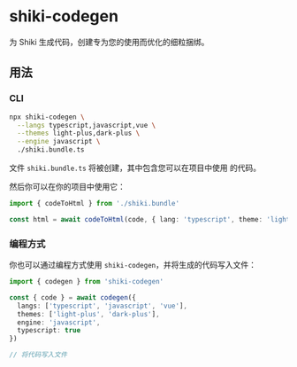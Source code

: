 # shiki-codegen

<Badges name="shiki-codegen" />

为 Shiki 生成代码，创建专为您的使用而优化的细粒捆绑。

## 用法

### CLI

```bash
npx shiki-codegen \
  --langs typescript,javascript,vue \
  --themes light-plus,dark-plus \
  --engine javascript \
  ./shiki.bundle.ts
```

文件 `shiki.bundle.ts` 将被创建，其中包含您可以在项目中使用 的代码。

然后你可以在你的项目中使用它：

```ts
import { codeToHtml } from './shiki.bundle'

const html = await codeToHtml(code, { lang: 'typescript', theme: 'light-plus' })
```

### 编程方式

你也可以通过编程方式使用 `shiki-codegen`，并将生成的代码写入文件：

```ts
import { codegen } from 'shiki-codegen'

const { code } = await codegen({
  langs: ['typescript', 'javascript', 'vue'],
  themes: ['light-plus', 'dark-plus'],
  engine: 'javascript',
  typescript: true
})

// 将代码写入文件
```
